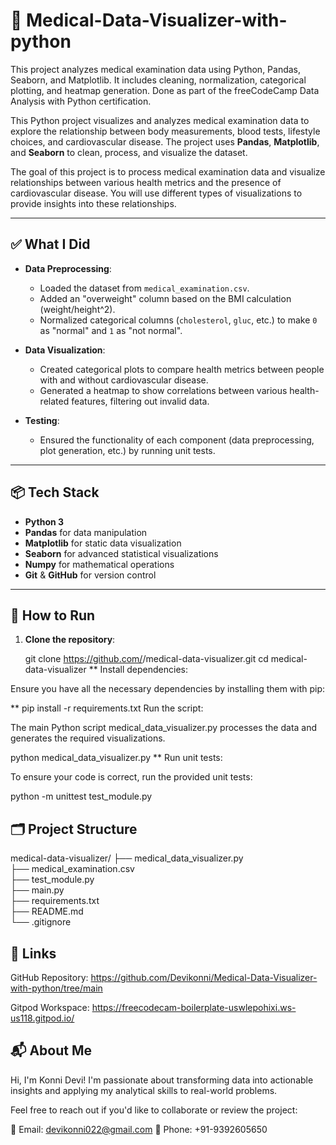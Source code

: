 # 🏥 Medical-Data-Visualizer-with-python
This project analyzes medical examination data using Python, Pandas, Seaborn, and Matplotlib. It includes cleaning, normalization, categorical plotting, and heatmap generation. Done as part of the freeCodeCamp Data Analysis with Python certification.
 

This Python project visualizes and analyzes medical examination data to explore the relationship between body measurements, blood tests, lifestyle choices, and cardiovascular disease. The project uses **Pandas**, **Matplotlib**, and **Seaborn** to clean, process, and visualize the dataset.

The goal of this project is to process medical examination data and visualize relationships between various health metrics and the presence of cardiovascular disease. You will use different types of visualizations to provide insights into these relationships.

---

## ✅ What I Did

- **Data Preprocessing**:
  - Loaded the dataset from `medical_examination.csv`.
  - Added an "overweight" column based on the BMI calculation (weight/height^2).
  - Normalized categorical columns (`cholesterol`, `gluc`, etc.) to make `0` as "normal" and `1` as "not normal".

- **Data Visualization**:
  - Created categorical plots to compare health metrics between people with and without cardiovascular disease.
  - Generated a heatmap to show correlations between various health-related features, filtering out invalid data.

- **Testing**:
  - Ensured the functionality of each component (data preprocessing, plot generation, etc.) by running unit tests.

---

## 📦 Tech Stack

- **Python 3**
- **Pandas** for data manipulation
- **Matplotlib** for static data visualization
- **Seaborn** for advanced statistical visualizations
- **Numpy** for mathematical operations
- **Git** & **GitHub** for version control

---

## 🧪 How to Run

1. **Clone the repository**:

   
   git clone https://github.com/<your-username>/medical-data-visualizer.git
   cd medical-data-visualizer
** Install dependencies:

Ensure you have all the necessary dependencies by installing them with pip:

 
** pip install -r requirements.txt
Run the script:

The main Python script medical_data_visualizer.py processes the data and generates the required visualizations.
 
python medical_data_visualizer.py
** Run unit tests:

To ensure your code is correct, run the provided unit tests:
 
python -m unittest test_module.py
## 🗂️ Project Structure
 
medical-data-visualizer/
├── medical_data_visualizer.py   
├── medical_examination.csv      
├── test_module.py                
├── main.py                      
├── requirements.txt              
├── README.md                   
└── .gitignore                   
## 🔗 Links
GitHub Repository:  https://github.com/Devikonni/Medical-Data-Visualizer-with-python/tree/main

Gitpod Workspace:  https://freecodecam-boilerplate-uswlepohixi.ws-us118.gitpod.io/
## 📬 About Me
Hi, I'm Konni Devi! I'm passionate about transforming data into actionable insights and applying my analytical skills to real-world problems.

Feel free to reach out if you'd like to collaborate or review the project:

📧 Email: devikonni022@gmail.com
📱 Phone: +91-9392605650


